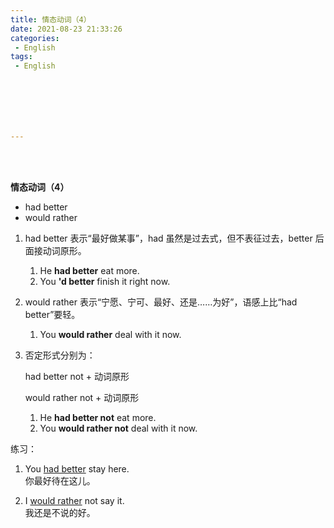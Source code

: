 ```yaml
---
title: 情态动词（4）
date: 2021-08-23 21:33:26
categories:
 - English
tags:
 - English







---
```


<br>
<br>



**情态动词（4）**

* had better
* would rather

1. had better 表示“最好做某事”，had 虽然是过去式，但不表征过去，better 后面接动词原形。

    1. He **had better** eat more.
    2. You **'d better** finish it right now.

2. would rather 表示“宁愿、宁可、最好、还是……为好”，语感上比“had better”要轻。

    1. You **would rather** deal with it now.

3. 否定形式分别为：

    had better not + 动词原形

    would rather not + 动词原形

    1. He **had better not** eat more.
    2. You **would rather not** deal with it now.

练习：

1. You <u>had better</u> stay here.  
    你最好待在这儿。

2. I <u>would rather</u> not say it.  
    我还是不说的好。